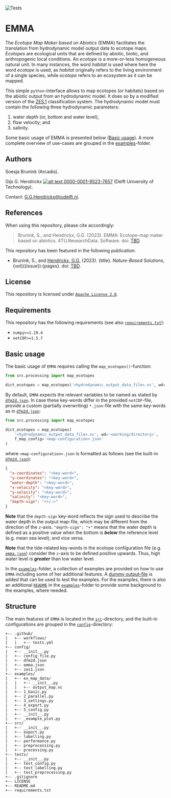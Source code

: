 ![Tests](https://github.com/ghendrickx/EMMA/actions/workflows/tests.yml/badge.svg)

# EMMA
The _Ecotope Map Maker based on Abiotics_ (EMMA) facilitates the translation from hydrodynamic model output data to 
ecotope maps. _Ecotopes_ are ecological units that are defined by abiotic, biotic, and anthropogenic local conditions.
An _ecotope_ is a more-or-less homogeneous natural unit. In many instances, the word _habitat_ is used where here the 
word _ecotope_ is used, as _habitat_ originally refers to the living environment of a single species, while _ecotope_ 
refers to an ecosystem as it can be mapped.

This simple `python`-interface allows to map ecotopes (or habitats) based on the abiotic output from an hydrodynamic 
model. It does so by a modified version of the [ZES.1](https://edepot.wur.nl/174540) classification system. The
hydrodynamic model must contain the following three hydrodynamic parameters:
 1. water depth (or, bottom and water level);
 1. flow velocity; and
 1. salinity.
 
Some basic usage of EMMA is presented below ([Basic usage](#basic-usage)). A more complete overview of use-cases are
grouped in the [examples](examples)-folder.

## Authors
Soesja Brunink (Arcadis).

Gijs G. Hendrickx 
[![alt text](https://camo.githubusercontent.com/e1ec0e2167b22db46b0a5d60525c3e4a4f879590a04c370fef77e6a7e00eb234/68747470733a2f2f696e666f2e6f726369642e6f72672f77702d636f6e74656e742f75706c6f6164732f323031392f31312f6f726369645f31367831362e706e67) 0000-0001-9523-7657](https://orcid.org/0000-0001-9523-7657)
(Delft University of Technology).

Contact: [G.G.Hendrickx@tudelft.nl](mailto:G.G.Hendrickx@tudelft.nl?subject=[GitHub]%20ANNESI: ).

## References
When using this repository, please cite accordingly:
>   Brunink, S., and 
    Hendrickx, G.G. 
    (2023). 
    EMMA: Ecotope-map maker based on abiotics.
    4TU.ResearchData.
    Software.
    doi: [TBD]().
    
This repository has been featured in the following publication:
 -  Brunink, S., and
    [Hendrickx, G.G.](https://orcid.org/0000-0001-9523-7657)
    (2023).
    {title}.
    _Nature-Based Solutions_,
    {vol}({issue}):{pages}.
    doi: [TBD]().

## License
This repository is licensed under [`Apache License 2.0`](LICENSE).

## Requirements
This repository has the following requirements (see also [`requirements.txt`](requirements.txt)):
 -  `numpy>=1.19.4`
 -  `netCDF>=1.5.7`

## Basic usage
The basic usage of `EMMA` requires calling the `map_ecotopes()`-function:
```python
from src.processing import map_ecotopes

dict_ecotopes = map_ecotopes('<hydrodynamic_output_data_file>.nc', wd='<working/directory>')
```
By default, `EMMA` expects the relevant variables to be named as stated by [`dfm2d.json`](config/dfm2d.json). In case
these key-words differ in the provided `netCDF`-file, provide a custom (partially overwriting) `*.json`-file with the
same key-words as in [`dfm2d.json`](config/dfm2d.json):
```python
from src.processing import map_ecotopes

dict_ecotopes = map_ecotopes(
    '<hydrodynamic_output_data_file>.nc', wd='<working/directory>',
    f_map_config='<map-configuration>.json'
)
```
where `<map-configuration>.json` is formatted as follows (see the built-in [`dfm2d.json`](config/dfm2d.json)):
```json
{
  "x-coordinates": "<key-word>",
  "y-coordinates": "<key-word>",
  "water-depth": "<key-word>",
  "x-velocity": "<key-word>",
  "y-velocity": "<key-word>",
  "salinity": "<key-word>",
  "depth-sign": "<+/->"
}
```
**Note** that the `depth-sign` key-word reflects the sign used to describe the water depth in the output map-file, which 
may be different from the direction of the `z`-axis. `"depth-sign": "+"` means that the water depth is defined as a 
positive value when the bottom is _**below**_ the reference level (e.g. mean sea level); and vice versa. 

**Note** that the tide-related key-words in the ecotope configuration file (e.g. [`emma.json`](config/emma.json)) 
consider the `z`-axis to be defined positive upwards. Thus, high water level is _**greater**_ than low water level.

In the [`examples`](examples)-folder, a collection of examples are provided on how to use `EMMA` including some of her 
additional features. A [dummy output-file](examples/ex_map_data) is added that can be used to test the examples. For the
examples, there is also an additional [`README`](examples/README.md) in the [`examples`](examples)-folder to provide
some background to the examples, where needed.

## Structure
The main features of `EMMA` is located in the [`src`](src)-directory, and the built-in configurations are grouped in the
[`config`](config)-directory:
```
+-- .github/
|   +-- workflows/
|   |   +-- tests.yml
+-- config/
|   +-- __init__.py
|   +-- config_file.py
|   +-- dfm2d.json
|   +-- emma.json
|   +-- zes1.json
+-- examples/
|   +-- ex_map_data/
|   |   +-- __init__.py
|   |   +-- output_map.nc
|   +-- 1_basic.py
|   +-- 2_parallel.py
|   +-- 3_settings.py
|   +-- 4_export.py
|   +-- 5_config.py
|   +-- __init__.py
|   +-- _example_plot.py
+-- src/
|   +-- __init__.py
|   +-- export.py
|   +-- labelling.py
|   +-- performance.py
|   +-- preprocessing.py
|   +-- processing.py
+-- tests/
|   +-- __init__.py
|   +-- test_config.py
|   +-- test_labelling.py
|   +-- test_preprocessing.py
+-- .gitignore
+-- LICENSE
+-- README.md
+-- requirements.txt
```
